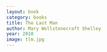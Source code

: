 ```yaml
---
layout: book
category: books
title: The Last Man
author: Mary Wollstonecraft Shelley
year: 2010
image: tlm.jpg
---
```

